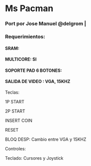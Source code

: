 # Ms Pacman

### Port por Jose Manuel @delgrom |

### Requerimientos:

#### SRAM: 

#### MULTICORE: SI

#### SOPORTE PAD 6 BOTONES: 

#### SALIDA DE VIDEO : VGA, 15KHZ


Teclas:

1P START

2P START

INSERT COIN

RESET

BLOQ DESP: Cambio entre VGA y 15KHZ

Controles:

Teclado: Cursores y Joystick
